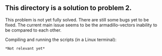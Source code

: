 ## This directory is a solution to problem 2.

This problem is not yet fully solved. There are still some bugs yet to be fixed. The current main issue seems to be the armadillo-vectors inability to be compared to each other.


Compiling and running the scripts (in a Linux terminal):

	*Not relevant yet*
